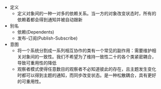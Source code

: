 - 定义
  - 定义对象间的一种一对多的依赖关系。当一方的对象改变状态时，所有的依赖着都会得到通知并被自动跟新
- 别名
  - 依赖(Dependents)
  - 发布-订阅(Publish-Subscribe)
- 意图
  - 将一个系统分割成一系列相互协作的类有一个常见的副作用：需要维护相关对象间的一致性。我们不希望为了维持一致性二十的各个类紧密耦合，导致可重用性的降低
  - 观察者模式使得任意数目的观察者不必知道彼此的存在，且主题发生变化时都可以得到主题的通知，而同步改变状态。是一种松散耦合，具有更好的可重用性。
